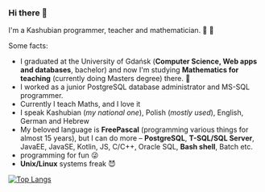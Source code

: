 ### Hi there 👋

I'm a Kashubian programmer, teacher and mathematician. :black_heart: :yellow_heart:

Some facts:
- I graduated at the University of Gdańsk (**Computer Science, Web apps and databases**, bachelor) and now I'm studying **Mathematics for teaching** (currently doing Masters degree) there. :school:
- I worked as a junior PostgreSQL database administrator and MS-SQL programmer.
- Currently I teach Maths, and I love it
- I speak Kashubian (*my national one*), Polish (*mostly used*), English, German and Hebrew
- My beloved language is **FreePascal** (programming various things for almost 15 years), but I can do more – **PostgreSQL**, **T-SQL/SQL Server**, JavaEE, JavaSE, Kotlin, JS, C/C++, Oracle SQL, **Bash shell**, Batch etc.
- programming for fun :stuck_out_tongue_winking_eye:
- **Unix/Linux** systems freak :smiling_imp:

[![Top Langs](https://github-readme-stats.vercel.app/api/top-langs/?username=RooiGevaar19&&layout=compact)](https://github.com/anuraghazra/github-readme-stats)



<!--
**RooiGevaar19/RooiGevaar19** is a ✨ _special_ ✨ repository because its `README.md` (this file) appears on your GitHub profile.

Here are some ideas to get you started:

- 🔭 I’m currently working on ...
- 🌱 I’m currently learning ...
- 👯 I’m looking to collaborate on ...
- 🤔 I’m looking for help with ...
- 💬 Ask me about ...
- 📫 How to reach me: ...
- 😄 Pronouns: ...
- ⚡ Fun fact: ...

[![Anurag's GitHub stats](https://github-readme-stats.vercel.app/api?username=RooiGevaar19)](https://github.com/anuraghazra/github-readme-stats)
[![Top Langs](https://github-readme-stats.vercel.app/api/top-langs/?username=RooiGevaar19)](https://github.com/anuraghazra/github-readme-stats)

- My cyberhobbies are:
    * building own software from scratch
    * creating own languages (for programming, computations or even planning things)
    * computing mathematical data
    * databases
-->
